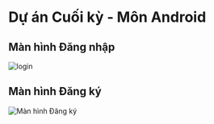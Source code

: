 # Dự án Cuối kỳ - Môn Android

## Màn hình Đăng nhập
![login](https://github.com/user-attachments/assets/a2ca0e14-87b2-4456-b9fd-d2906d1b10ce)

## Màn hình Đăng ký
![Màn hình Đăng ký](https://github.com/user-attachments/assets/b80a8208-451c-46b7-a019-69d7d342c32f)
